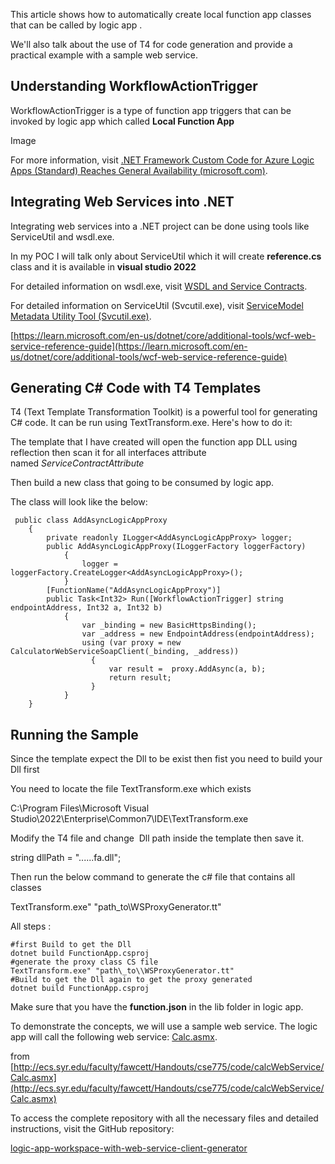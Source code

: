 This article shows how to automatically create local function app classes that can be called by logic app .

We'll also talk about the use of T4 for code generation and provide a practical example with a sample web service.

Understanding WorkflowActionTrigger
-----------------------------------

WorkflowActionTrigger is a type of function app triggers that can be invoked by logic app which called **Local Function App**

Image

For more information, visit [.NET Framework Custom Code for Azure Logic Apps (Standard) Reaches General Availability (microsoft.com)](https://techcommunity.microsoft.com/t5/azure-integration-services-blog/net-framework-custom-code-for-azure-logic-apps-standard-reaches/ba-p/3954619).

Integrating Web Services into .NET
----------------------------------

Integrating web services into a .NET project can be done using tools like ServiceUtil and wsdl.exe. 

In my POC I will talk only about ServiceUtil which it will create **reference.cs** class and it is available in **visual studio 2022**

For detailed information on wsdl.exe, visit [WSDL and Service Contracts](https://learn.microsoft.com/en-us/windows/win32/wsw/wsdl-support).

For detailed information on ServiceUtil (Svcutil.exe), visit [ServiceModel Metadata Utility Tool (Svcutil.exe)](https://learn.microsoft.com/en-us/dotnet/framework/wcf/servicemodel-metadata-utility-tool-svcutil-exe).

[https://learn.microsoft.com/en-us/dotnet/core/additional-tools/wcf-web-service-reference-guide](https://learn.microsoft.com/en-us/dotnet/core/additional-tools/wcf-web-service-reference-guide)

Generating C# Code with T4 Templates
------------------------------------

T4 (Text Template Transformation Toolkit) is a powerful tool for generating C# code. It can be run using TextTransform.exe. Here's how to do it:

The template that I have created will open the function app DLL using reflection then scan it for all interfaces attribute named _ServiceContractAttribute_

Then build a new class that going to be consumed by logic app.

The class will look like the below:

```
 public class AddAsyncLogicAppProxy
    {
        private readonly ILogger<AddAsyncLogicAppProxy> logger;
        public AddAsyncLogicAppProxy(ILoggerFactory loggerFactory)
            {
                logger = loggerFactory.CreateLogger<AddAsyncLogicAppProxy>();
            }
        [FunctionName("AddAsyncLogicAppProxy")]
        public Task<Int32> Run([WorkflowActionTrigger] string endpointAddress, Int32 a, Int32 b)
            {
                var _binding = new BasicHttpsBinding();
                var _address = new EndpointAddress(endpointAddress);
                using (var proxy = new CalculatorWebServiceSoapClient(_binding, _address))
                  {
                      var result =  proxy.AddAsync(a, b);
                      return result;
                  }
            }
    }
```

Running the Sample
------------------

Since the template expect the Dll to be exist then fist you need to build your Dll first 

You need to locate the file TextTransform.exe which exists

C:\\Program Files\\Microsoft Visual Studio\\2022\\Enterprise\\Common7\\IDE\\TextTransform.exe

Modify the T4 file and change  Dll path inside the template then save it.

string dllPath = "......fa.dll";

Then run the below command to generate the c# file that contains all classes

TextTransform.exe" "path\_to\\WSProxyGenerator.tt"

All steps :
```
#first Build to get the Dll
dotnet build FunctionApp.csproj 
#generate the proxy class CS file 
TextTransform.exe" "path\_to\\WSProxyGenerator.tt" 
#Build to get the Dll again to get the proxy generated 
dotnet build FunctionApp.csproj
```
Make sure that you have the **function.json** in the lib folder in logic app. 

To demonstrate the concepts, we will use a sample web service. The logic app will call the following web service: [Calc.asmx](http://ecs.syr.edu/faculty/fawcett/Handouts/cse775/code/calcWebService/Calc.asmx).

from [http://ecs.syr.edu/faculty/fawcett/Handouts/cse775/code/calcWebService/Calc.asmx](http://ecs.syr.edu/faculty/fawcett/Handouts/cse775/code/calcWebService/Calc.asmx)

To access the complete repository with all the necessary files and detailed instructions, visit the GitHub repository:

 [ logic-app-workspace-with-web-service-client-generator](https://github.com/mbarqawi/logic-app-workspace-with-web-service-client-generator)

